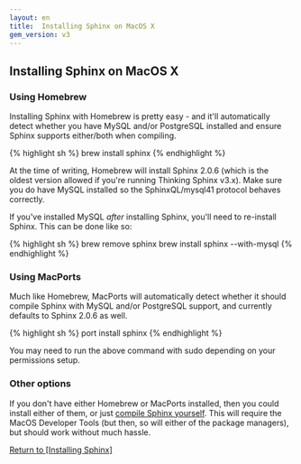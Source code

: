 ```yaml
---
layout: en
title:  Installing Sphinx on MacOS X
gem_version: v3
---
```


## Installing Sphinx on MacOS X

### Using Homebrew

Installing Sphinx with Homebrew is pretty easy - and it'll automatically detect whether you have MySQL and/or PostgreSQL installed and ensure Sphinx supports either/both when compiling.

{% highlight sh %}
brew install sphinx
{% endhighlight %}

At the time of writing, Homebrew will install Sphinx 2.0.6 (which is the oldest version allowed if you're running Thinking Sphinx v3.x). Make sure you do have MySQL installed so the SphinxQL/mysql41 protocol behaves correctly.

If you've installed MySQL _after_ installing Sphinx, you'll need to re-install Sphinx. This can be done like so:

{% highlight sh %}
brew remove sphinx
brew install sphinx --with-mysql
{% endhighlight %}

### Using MacPorts

Much like Homebrew, MacPorts will automatically detect whether it should compile Sphinx with MySQL and/or PostgreSQL support, and currently defaults to Sphinx 2.0.6 as well.

{% highlight sh %}
port install sphinx
{% endhighlight %}

You may need to run the above command with sudo depending on your permissions setup.

### Other options

If you don't have either Homebrew or MacPorts installed, then you could install either of them, or just [compile Sphinx yourself](/thinking-sphinx/installing_sphinx.html#compiling). This will require the MacOS Developer Tools (but then, so will either of the package managers), but should work without much hassle.

[Return to [Installing Sphinx]](/thinking-sphinx/installing_sphinx.html)
